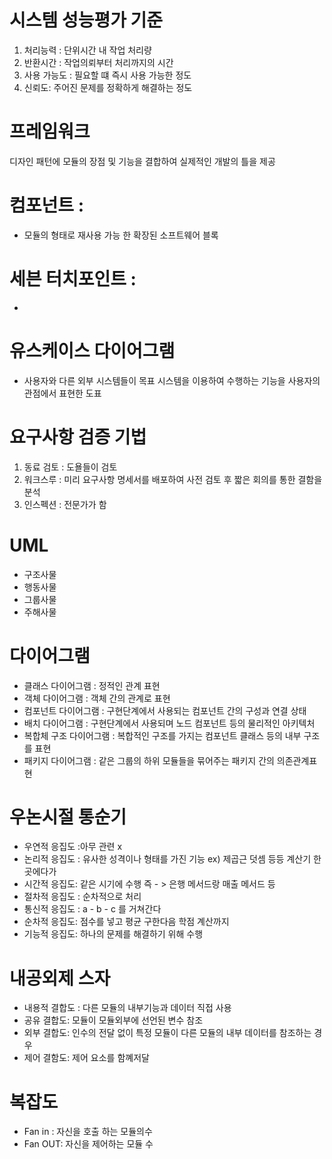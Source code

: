 # 시스템 성능평가 기준
1. 처리능력 : 단위시간 내 작업 처리량
2. 반환시간 : 작업의뢰부터 처리까지의 시간
3. 사용 가능도 : 필요할 떄 즉시 사용 가능한 정도
4. 신뢰도: 주어진 문제를 정확하게 해결하는 정도


# 프레임워크 
디자인 패턴에 모듈의 장점 및 기능을 결합하여 실제적인 개발의 틀을 제공

# 컴포넌트 :
- 모듈의 형태로 재사용 가능 한 확장된 소프트웨어 블록

# 세븐 터치포인트 :
- 

# 유스케이스 다이어그램
- 사용자와 다른 외부 시스템들이 목표 시스템을 이용하여 수행하는 기능을 사용자의 관점에서 표현한 도표

# 요구사항 검증 기법 
1. 동료 검토 : 도욜들이 검토 
2. 워크스루 : 미리 요구사항 명세서를 배포하여 사전 검토 후 짧은 회의를 통한 결함을 분석
3. 인스펙션 : 전문가가 함 



# UML 
- 구조사물 
- 행동사물
- 그룹사물 
- 주해사물 

# 다이어그램 
- 클래스 다이어그램 : 정적인 관계 표현 
- 객체 다이어그램 : 객체 간의 관계로 표현 
- 컴포넌트 다이어그램 : 구현단계에서 사용되는 컴포넌트 간의 구성과 연결 상태
- 배치 다이어그램 : 구현단계에서 사용되며 노드 컴포넌트 등의 물리적인 아키텍처
- 복합체 구조 다이어그램 : 복합적인 구조를 가지는 컴포넌트 클래스 등의 내부 구조를 표현
- 패키지 다이어그램 : 같은 그룹의 하위 모듈들을 묶어주는 패키지 간의 의존관계표현

 # 우논시절 통순기
- 우연적 응집도 :아무 관련 x
- 논리적 응집도 : 유사한 성격이나 형태를 가진 기능 ex) 제곱근 덧셈 등등 계산기 한곳에다가
- 시간적 응집도: 같은 시기에 수행 즉 - > 은행 메서드랑 매출 메서드 등 
- 절차적 응집도 : 순차적으로 처리 
- 통신적 응집도 : a -   b   - c 를 거쳐간다
- 순차적 응집도: 점수를 넣고 평균 구한다음 학점 계산까지 
- 기능적 응집도: 하나의 문제를 해결하기 위해 수행


# 내공외제 스자 
- 내용적 결합도 : 다른 모듈의 내부기능과 데이터 직접 사용
- 공유 결합도: 모듈이 모듈외부에 선언된 변수 참조 
- 외부 결합도: 인수의 전달 없이 특정 모듈이 다른 모듈의 내부 데이터를 참조하는 경우
- 제어 결함도: 제어 요소를 함꼐저달 


# 복잡도 
- Fan in : 자신을 호출 하는 모듈의수 
- Fan OUT: 자신을 제어하는 모듈 수


